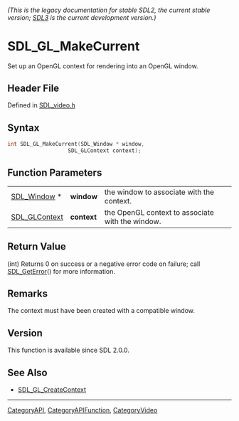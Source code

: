 ###### (This is the legacy documentation for stable SDL2, the current stable version; [SDL3](https://wiki.libsdl.org/SDL3/) is the current development version.)
# SDL_GL_MakeCurrent

Set up an OpenGL context for rendering into an OpenGL window.

## Header File

Defined in [SDL_video.h](https://github.com/libsdl-org/SDL/blob/SDL2/include/SDL_video.h)

## Syntax

```c
int SDL_GL_MakeCurrent(SDL_Window * window,
                   SDL_GLContext context);
```

## Function Parameters

|                                |             |                                                  |
| ------------------------------ | ----------- | ------------------------------------------------ |
| [SDL_Window](SDL_Window) *     | **window**  | the window to associate with the context.        |
| [SDL_GLContext](SDL_GLContext) | **context** | the OpenGL context to associate with the window. |

## Return Value

(int) Returns 0 on success or a negative error code on failure; call
[SDL_GetError](SDL_GetError)() for more information.

## Remarks

The context must have been created with a compatible window.

## Version

This function is available since SDL 2.0.0.

## See Also

- [SDL_GL_CreateContext](SDL_GL_CreateContext)

----
[CategoryAPI](CategoryAPI), [CategoryAPIFunction](CategoryAPIFunction), [CategoryVideo](CategoryVideo)

